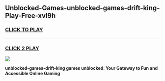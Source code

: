 
## Unblocked-Games-unblocked-games-drift-king-Play-Free-xvl9h
<h3>
<a href="https://premium76.site?title=unblocked-games-drift-king&ref=20A">CLICK TO PLAY</a></h3>
<hr>

<h3>
<a href="https://premium76.site?title=unblocked-games-drift-king&ref=20A">CLICK 2 PLAY</a>
  
</h3>

<a href="https://premium76.site?title=unblocked-games-drift-king&ref=20A"><img src="https://clearcache.store/games.png"></a>


**unblocked-games-drift-king games unblocked: Your Gateway to Fun and Accessible Online Gaming**
